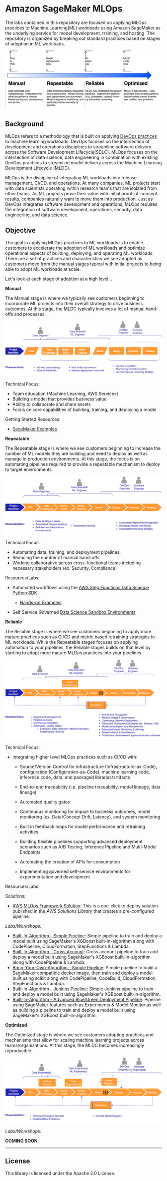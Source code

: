 # Amazon SageMaker MLOps

The labs contained in this repository are focused on applying MLOps practices to Machine Learning(ML) workloads using Amazon SageMaker as the underlying service for model development, training, and hosting.  The repository is organized by breaking out standard practices based on stages of adoption in ML workloads.

 ![Stages of Adoption](images/mlops-stages.png)

## Background 

MLOps refers to a methodology that is built on applying [DevOps practices](https://aws.amazon.com/devops/what-is-devops/) to machine
learning workloads. DevOps focuses on the intersection of development and operations disciplines to streamline software delivery across the Software Development Lifecycle(SDLC). MLOps focuses on the intersection of data science, data engineering in combination with existing DevOps practices to streamline model delivery across the Machine Learning Development Lifecycle (MLDC). 

MLOps is the discipline of integrating ML workloads into release management, CI/CD, and operations. At many companies, ML projects start with data scientists operating within research teams that are isolated from other teams. As ML projects prove their value with initial proof-of-concept results, companies naturally want to move them into
production. Just as DevOps integrates software development and operations, MLOps requires the integration of software development, operations, security, data engineering, and data science.

## Objective

The goal in applying MLOps practices to ML workloads is to enable customers to accelerate the adoption of ML workloads and optimize operational aspects of building, deploying, and operating ML workloads.  There are a set of practices and characteristics we see adopted as customers move from the manual stages typical with initial projects to being able to adopt ML workloads at scale.

Let's look at each stage of adoption at a high level... 

**Manual** 

The Manual stage is where we typically see customers beginning to incorporate ML projects into their overall strategy to drive business outcomes.  At this stage, the MLDC typically involves a lot of manual hand-offs and processes.

![01-Project](images/mlops-manual.png)

   
Technical Focus: 

   * Team education (Machine Learning, AWS Services)
   * Building a model that provides business value
   * Ability to collaborate and share assets
   * Focus on core capabilities of building, training, and deploying a model

Getting Started Resources:

 * [SageMaker Examples](https://github.com/aws/amazon-sagemaker-examples)

**Repeatable** 

The Repeatable stage is where we see customers beginning to increase the number of ML models they are building and need to deploy as well as manage in production environments.  At this stage, the focus is on automating pipelines required to provide a repeatable mechanism to deploy to target environments.  

![02-Repeatable](images/mlops-repeatable.png)
   
Technical Focus: 

   * Automating data, training, and deployment pipelines. 
   * Reducing the number of manual hand-offs
   * Working collaborative across cross-functional teams including necessary stakeholders (ex. Security, Compliance)

Resources/Labs: 

* Automated workflows using the [AWS Step Functions Data Science Python SDK](https://docs.aws.amazon.com/step-functions/latest/dg/concepts-python-sdk.html)
  
  * [Hands-on Examples](https://github.com/aws/amazon-sagemaker-examples/tree/master/step-functions-data-science-sdk)

* Self Service Governed [Data Science Sandbox Environments](https://aws.amazon.com/blogs/mt/enable-self-service-secured-data-science-using-amazon-sagemaker-notebooks-and-aws-service-catalog/)



**Reliable** 

The Reliable stage is where we see customers beginning to apply more mature practices such as CI/CD and metric based retraining strategies to ML workloads.  While the Repeatable stages focuses on applying automation to your pipelines, the Reliable stages builds on that level by starting to adopt more mature MLOps practices into your  pipelines. 

![03-Reliable](images/mlops-reliable.png)
   
Technical Focus: 

   * Integrating higher level MLOps practices  such as CI/CD with:

     * Source/Version Control for infrastructure (Infrastructure-as-Code), configuration (Configuration-as-Code), machine learning code, inference code, data, and packaged libraries/artifacts
     
     * End-to-end traceability (i.e. pipeline 
    traceability, model lineage, data lineage)

     * Automated quality gates

     * Continuous monitoring for impact to  business outcomes,  model monitoring (ex. Data/Concept Drift, Latency), and system monitoring

     * Built in feedback loops for model performance and retraining activities. 

     * Building flexible pipelines supporting advanced deployment scenarios such as A/B Testing, Inference Pipeline and Multi-Model Endpoints

     * Automating the creation of APIs for consumption
     * Implementing governed self-service environments for experimentation and development  

Resources/Labs:

*Solutions:*

* [AWS MLOps Framework Solution](https://aws.amazon.com/solutions/implementations/aws-mlops-framework/): This is a one-click to deploy solution published in the *AWS Solutions Library*  that creates a pre-configured pipeline. 

*Labs/Workshops:*
* [Built-In-Algorithm - Simple Pipeline](/1-Built-In-Algorithm/README.md): Simple pipeline to train and deploy a model built using SageMaker's XGBoost built-in-algorithm along with CodePipeline, CloudFormation, StepFunctions & Lambda. 
* [Built-In-Algorithm - Cross Account](/3-Built-In-Algorithm-Cross-Account/README.md): Cross account pipeline to train and deploy a model built using SageMaker's XGBoost built-in-algorithm along with CodePipeline & Lambda. 
* [Bring-Your-Own-Algorithm - Simple Pipeline](/2-Bring-Your-Own/README.md): Simple pipeline to build a SageMaker compatible docker image, then train and deploy a model built using scikit along with CodePipeline, CodeBuild, CloudFormation, StepFunctions & Lambda. 
* [Built-In-Algorithm - Jenkins Pipeline](/4-Built-In-Algorithm-Jenkins/README.md): Simple Jenkins pipeline to train and deploy a model built using SageMaker's XGBoost built-in-algorithm.
* [Built-In-Algorithm - Advanced Blue/Green Deployment Pipeline](https://github.com/aws-samples/amazon-sagemaker-safe-deployment-pipeline): Pipeline using SageMaker features such as Experiments & Model Monitor as well as building a pipeline to train and deploy a model built using SageMaker's XGBoost built-in-algorithm. 

**Optimized** 

The Optimized stage is where we see customers adopting practices and mechanisms that allow for scaling machine learning projects across teams/organizations. At this stage, the MLDC becomes increasingly reproducible.   

![04-Optimized](images/mlops-optimized.png)

*Labs/Workshops:*

**COMING SOON** 



<HR>


## License

This library is licensed under the Apache 2.0 License. 
